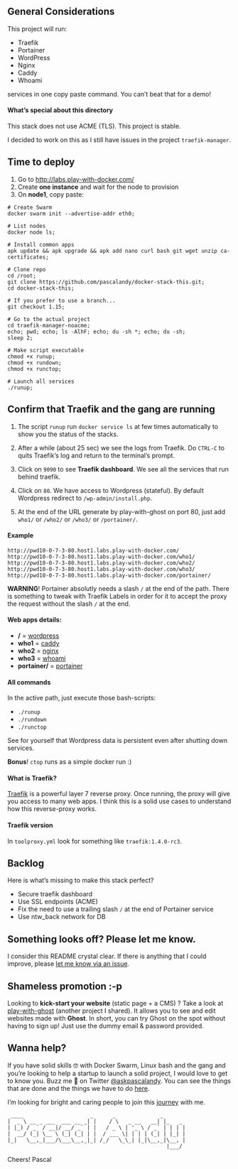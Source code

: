 ## General Considerations
This project will run:

- Traefik
- Portainer
- WordPress
- Nginx
- Caddy
- Whoami

services in one copy paste command. You can’t beat that for a demo!

#### What’s special about this directory
This stack does not use ACME (TLS). This project is stable.

I decided to work on this as I still have issues in the project `traefik-manager`. 

## Time to deploy
1. Go to http://labs.play-with-docker.com/ 
2. Create **one instance** and wait for the node to provision
3. On **node1**, copy paste:

```
# Create Swarm
docker swarm init --advertise-addr eth0;

# List nodes
docker node ls;

# Install common apps
apk update && apk upgrade && apk add nano curl bash git wget unzip ca-certificates;

# Clone repo
cd /root;
git clone https://github.com/pascalandy/docker-stack-this.git;
cd docker-stack-this;

# If you prefer to use a branch...
git checkout 1.15;

# Go to the actual project
cd traefik-manager-noacme;
echo; pwd; echo; ls -AlhF; echo; du -sh *; echo; du -sh;
sleep 2;

# Make script executable
chmod +x runup;
chmod +x rundown;
chmod +x runctop;

# Launch all services
./runup;
```

## Confirm that Traefik and the gang are running
1. The script `runup` run `docker service ls` at few times automatically to show you the status of the stacks.

2. After a while (about 25 sec) we see the logs from Traefik. Do `CTRL-C` to quits Traefik’s log and return to the terminal’s prompt.

3. Click on `9090` to see **Traefik dashboard**. We see all the services that run behind traefik.

4. Click on `80`. We have access to Wordpress (stateful). By default Wordpress redirect to `/wp-admin/install.php`.

5. At the end of the URL generate by play-with-ghost on port 80, just add `who1/` or `/who2/` or `/who3/` or `/portainer/`.

#### Example
```
http://pwd10-0-7-3-80.host1.labs.play-with-docker.com/
http://pwd10-0-7-3-80.host1.labs.play-with-docker.com/who1/
http://pwd10-0-7-3-80.host1.labs.play-with-docker.com/who2/
http://pwd10-0-7-3-80.host1.labs.play-with-docker.com/who3/
http://pwd10-0-7-3-80.host1.labs.play-with-docker.com/portainer/
```

**WARNING**! Portainer absolutly needs a slash `/` at the end of the path. There is something to tweak with Traefik Labels in order for it to accept the proxy the request without the slash `/` at the end.

#### Web apps details:
- **/** = [wordpress](https://hub.docker.com/_/wordpress/)
- **who1** = [caddy](https://hub.docker.com/r/abiosoft/caddy/)
- **who2** = [nginx](https://hub.docker.com/_/nginx/)
- **who3** = [whoami](https://hub.docker.com/r/emilevauge/whoami/) 
- **portainer/** = [portainer](https://hub.docker.com/r/portainer/portainer//)

#### All commands
In the active path, just execute those bash-scripts:

- `./runup`
- `./rundown`
- `./runctop`

See for yourself that Wordpress data is persistent even after shutting down services.

**Bonus**! `ctop` runs as a simple docker run :)

#### What is Traefik?
[Traefik](https://docs.traefik.io/configuration/backends/docker/) is a powerful layer 7 reverse proxy. Once running, the proxy will give you access to many web apps. I think this is a solid use cases to understand how this reverse-proxy works.

#### Traefik version 
In `toolproxy.yml` look for something like `traefik:1.4.0-rc3`.

## Backlog

Here is what’s missing to make this stack perfect?
 
- Secure traefik dashboard
- Use SSL endpoints (ACME)
- Fix the need to use a trailing slash `/` at the end of Portainer service
- Use ntw_back network for DB

## Something looks off? Please let me know.
I consider this README crystal clear. If there is anything that I could improve, please [let me know via an issue](https://github.com/pascalandy/docker-stack-this/issues).

## Shameless promotion :-p
Looking to **kick-start your website** (static page + a CMS) ? Take a look at [play-with-ghost](http://play-with-ghost.com/) (another project I shared). It allows you to see and edit websites made with **Ghost**. In short, you can try Ghost on the spot without having to sign up! Just use the dummy email & password provided.

## Wanna help?
If you have solid skills 🤓 with Docker Swarm, Linux bash and the gang and you’re looking to help a startup to launch a solid project, I would love to get to know you. Buzz me 👋 on Twitter [@askpascalandy](https://twitter.com/askpascalandy). You can see the things that are done and the things we have to do [here](http://firepress.org/blog/technical-challenges-we-are-facing-now/).

I’m looking for bright and caring people to join this [journey](http://firepress.org/blog/tag/from-the-heart/) with me.

```
 ____                     _      _              _
|  _ \ __ _ ___  ___ __ _| |    / \   _ __   __| |_   _
| |_) / _` / __|/ __/ _` | |   / _ \ | '_ \ / _` | | | |
|  __/ (_| \__ \ (_| (_| | |  / ___ \| | | | (_| | |_| |
|_|   \__,_|___/\___\__,_|_| /_/   \_\_| |_|\__,_|\__, |
                                                  |___/
```

Cheers!
Pascal
